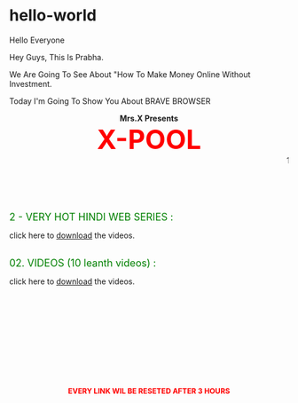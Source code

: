 # hello-world
Hello Everyone 

Hey Guys, This Is Prabha. 

We Are Going To See About "How To Make Money Online Without Investment.

Today I'm Going To Show You About BRAVE BROWSER

<html>
<head><center><b>Mrs.X Presents</b><br><font color="red" size="20%"><b>X-POOL</b> </font></center>
<body>
<marquee width="100%" direction="left" height="100px">
100%FREE
</marquee><br>
<font size="4%" color="green"><head>2 - VERY HOT HINDI WEB SERIES :</font></head>
<br><p> click here to <a href="https://www.google.com" >download</a> the videos.</p>
<br>
<head><font size="4%" color="green">02. VIDEOS (10 leanth videos) :</font></head><br>
<p>click here to <a href="https://www.google.com > <font color="blue">download</font></a> the videos.</p>
<br>
<br>
<br>
<br>
<br>
<br>
<br>
<br>
<br><center><font color="red" size="5%"></font></center>
<center><p><font size="2%" color="red"><b>EVERY LINK WIL BE RESETED AFTER 3 HOURS</b></font></p>
</center>
</body>
</html>
